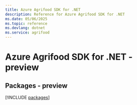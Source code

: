 ```yaml
---
title: Azure Agrifood SDK for .NET
description: Reference for Azure Agrifood SDK for .NET
ms.date: 05/06/2025
ms.topic: reference
ms.devlang: dotnet
ms.service: agrifood
---
```

# Azure Agrifood SDK for .NET - preview
## Packages - preview
[!INCLUDE [packages](agrifood-index.md)]